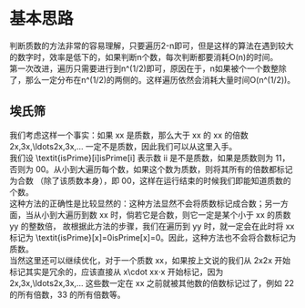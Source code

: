 # 基本思路
判断质数的方法非常的容易理解，只要遍历2-n即可，但是这样的算法在遇到较大的数字时，效率是低下的，如果判断n个数，每次判断都要消耗O(n)的时间。<br>
第一次改进，遍历只需要进行到n^(1/2)即可，原因在于，n如果被个一个数整除了，那么一定分布在n^(1/2)的两侧的。这样遍历依然会消耗大量时间O(n^(1/2))。<br>
## 埃氏筛
我们考虑这样一个事实：如果 xx 是质数，那么大于 xx 的 xx 的倍数 2x,3x,\ldots2x,3x,… 一定不是质数，因此我们可以从这里入手。<br>
我们设 \textit{isPrime}[i]isPrime[i] 表示数 ii 是不是质数，如果是质数则为 11，否则为 00。从小到大遍历每个数，如果这个数为质数，则将其所有的倍数都标记为合数
（除了该质数本身），即 00，这样在运行结束的时候我们即能知道质数的个数。<br>
这种方法的正确性是比较显然的：这种方法显然不会将质数标记成合数；另一方面，当从小到大遍历到数 xx 时，倘若它是合数，则它一定是某个小于 xx 的质数 yy 的整数倍，
故根据此方法的步骤，我们在遍历到 yy 时，就一定会在此时将 xx 标记为 \textit{isPrime}[x]=0isPrime[x]=0。因此，这种方法也不会将合数标记为质数。<br>
当然这里还可以继续优化，对于一个质数 xx，如果按上文说的我们从 2x2x 开始标记其实是冗余的，应该直接从 x\cdot xx⋅x 开始标记，因为 2x,3x,\ldots2x,3x,… 
这些数一定在 xx 之前就被其他数的倍数标记过了，例如 22 的所有倍数，33 的所有倍数等。

